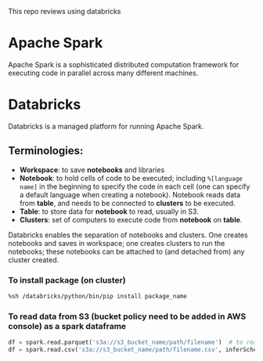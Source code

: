 This repo reviews using databricks

# Apache Spark

Apache Spark is a sophisticated distributed computation framework for executing code in parallel across many different machines. 

# Databricks

Databricks is a managed platform for running Apache Spark. 

## Terminologies:

 - **Workspace**: to save **notebooks** and libraries
 - **Notebook**: to hold cells of code to be executed; including `%[language name]` in the beginning to specify the code in each cell (one can specify a default language when creating a notebook). 
 Notebook reads data from **table**, and needs to be connected to **clusters** to be executed.
 - **Table**: to store data for **notebook** to read, usually in S3.
 - **Clusters**: set of computers to execute code from **notebook** on **table**.
 
Databricks enables the separation of notebooks and clusters. One creates notebooks and saves in workspace; one creates clusters to run the notebooks; these notebooks can be attached to (and detached from) any cluster created.


### To install package (on cluster)

```sh
%sh /databricks/python/bin/pip install package_name
```

### To read data from S3 (bucket policy need to be added in AWS console) as a spark dataframe

```python
df = spark.read.parquet('s3a://s3_bucket_name/path/filename')  # to read parquet
df = spark.read.csv('s3a://s3_bucket_name/path/filename.csv', inferSchema=True, header=True) # to read csv
```
